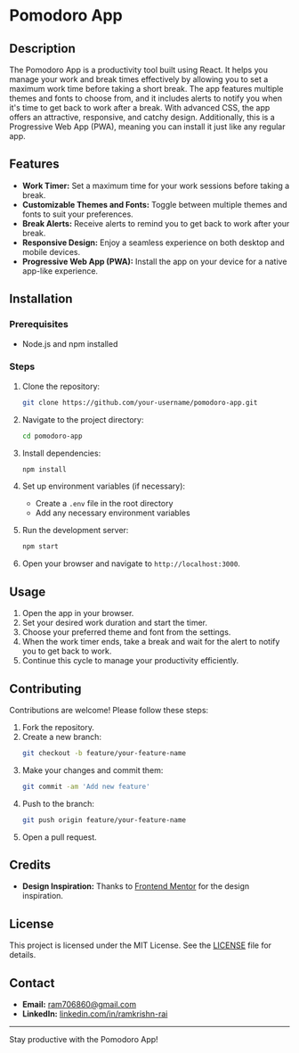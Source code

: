 # Pomodoro App

## Description

The Pomodoro App is a productivity tool built using React. It helps you manage your work and break times effectively by allowing you to set a maximum work time before taking a short break.
The app features multiple themes and fonts to choose from, and it includes alerts to notify you when it's time to get back to work after a break. With advanced CSS, the app offers an attractive, responsive, and catchy design.
Additionally, this is a Progressive Web App (PWA), meaning you can install it just like any regular app.

## Features

- **Work Timer:** Set a maximum time for your work sessions before taking a break.
- **Customizable Themes and Fonts:** Toggle between multiple themes and fonts to suit your preferences.
- **Break Alerts:** Receive alerts to remind you to get back to work after your break.
- **Responsive Design:** Enjoy a seamless experience on both desktop and mobile devices.
- **Progressive Web App (PWA):** Install the app on your device for a native app-like experience.


## Installation

### Prerequisites

- Node.js and npm installed

### Steps

1. Clone the repository:
    ```sh
    git clone https://github.com/your-username/pomodoro-app.git
    ```
2. Navigate to the project directory:
    ```sh
    cd pomodoro-app
    ```
3. Install dependencies:
    ```sh
    npm install
    ```
4. Set up environment variables (if necessary):
    - Create a `.env` file in the root directory
    - Add any necessary environment variables

5. Run the development server:
    ```sh
    npm start
    ```
6. Open your browser and navigate to `http://localhost:3000`.

## Usage

1. Open the app in your browser.
2. Set your desired work duration and start the timer.
3. Choose your preferred theme and font from the settings.
4. When the work timer ends, take a break and wait for the alert to notify you to get back to work.
5. Continue this cycle to manage your productivity efficiently.

## Contributing

Contributions are welcome! Please follow these steps:

1. Fork the repository.
2. Create a new branch:
    ```sh
    git checkout -b feature/your-feature-name
    ```
3. Make your changes and commit them:
    ```sh
    git commit -am 'Add new feature'
    ```
4. Push to the branch:
    ```sh
    git push origin feature/your-feature-name
    ```
5. Open a pull request.

## Credits

- **Design Inspiration:** Thanks to [Frontend Mentor](https://www.frontendmentor.io) for the design inspiration.

## License

This project is licensed under the MIT License. See the [LICENSE](./LICENSE) file for details.

## Contact

- **Email:** [ram706860@gmail.com](mailto:ram706860@gmail.com)
- **LinkedIn:** [linkedin.com/in/ramkrishn-rai](https://linkedin.com/in/ramkrishn-rai)

---

Stay productive with the Pomodoro App!
